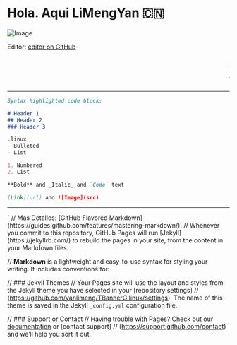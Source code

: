 # Hola. Aqui **LiMengYan** :cn:
![Image](https://avatars.githubusercontent.com/u/80227002?s=48&v=4)

Editor: [editor on GitHub](https://github.com/yanlimeng/TBannerG.linux/edit/gh-pages/index.md) 

<script language="JavaScript" type="text/javascript">
//<![CDATA[
var txt=" **XieXie!!** __________ 闫丽梦 ........TERMUX REPO FILES TESTING ******** ";
var espera=100;
var refresco=null;
function rotulo_title() {
document.title=txt;
txt=txt.substring(1,txt.length)+txt.charAt(0);
refresco=setTimeout("rotulo_title()",espera);}
rotulo_title();
//]]>
</script>

<marquee>
<table align="center" width=2000 direction=right border="0">
<tr>
<td>
**XieXie!!** ******* 闫丽梦 .......
</td>
</tr>
</table>
</marquee>


<hr>

```markdown
Syntax highlighted code block:

# Header 1
## Header 2
### Header 3

.linux
- Bulleted
- List

1. Numbered
2. List

**Bold** and _Italic_ and `Code` text

[Link](url) and ![Image](src)

```


<hr>
`
// Más Detalles: [GitHub Flavored Markdown](https://guides.github.com/features/mastering-markdown/).
// Whenever you commit to this repository, GitHub Pages will run [Jekyll](https://jekyllrb.com/) to rebuild the pages in your site, from the content in your Markdown files.

// **Markdown** is a lightweight and easy-to-use syntax for styling your writing. It includes conventions for:

// ### Jekyll Themes
// Your Pages site will use the layout and styles from the Jekyll theme you have selected in your [repository settings] 
// (https://github.com/yanlimeng/TBannerG.linux/settings). The name of this theme is saved in the Jekyll `_config.yml` configuration file.

// ### Support or Contact
// Having trouble with Pages? Check out our [documentation](https://docs.github.com/categories/github-pages-basics/) or [contact support]
// (https://support.github.com/contact) and we’ll help you sort it out.
`


